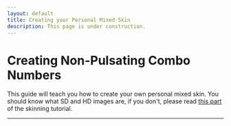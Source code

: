 ```yaml
---
layout: default
title: Creating your Personal Mixed Skin
description: This page is under construction.
---
```


# Creating Non-Pulsating Combo Numbers
This guide will teach you how to create your own personal mixed skin. You should know what SD and HD images are, if you don't, please read [this part](https://rockroller01.github.io/skinninginfo/tutorial/introduction.html#hdsd-elements-aspect-ratios-and-resolution) of the skinning tutorial.

***